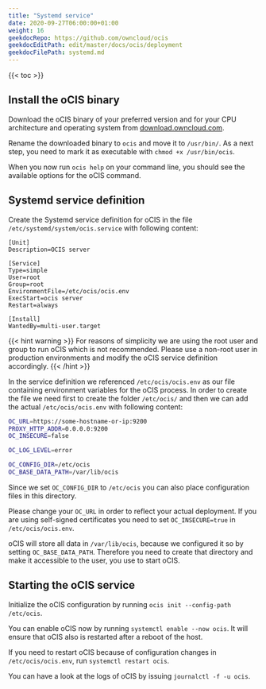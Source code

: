```yaml
---
title: "Systemd service"
date: 2020-09-27T06:00:00+01:00
weight: 16
geekdocRepo: https://github.com/owncloud/ocis
geekdocEditPath: edit/master/docs/ocis/deployment
geekdocFilePath: systemd.md
---
```


{{< toc >}}

## Install the oCIS binary

Download the oCIS binary of your preferred version and for your CPU architecture and operating system from [download.owncloud.com](https://download.owncloud.com/ocis/ocis).

Rename the downloaded binary to `ocis` and move it to `/usr/bin/`. As a next step, you need to mark it as executable with `chmod +x /usr/bin/ocis`.

When you now run `ocis help` on your command line, you should see the available options for the oCIS command.

## Systemd service definition

Create the Systemd service definition for oCIS in the file `/etc/systemd/system/ocis.service` with following content:

```systemd
[Unit]
Description=OCIS server

[Service]
Type=simple
User=root
Group=root
EnvironmentFile=/etc/ocis/ocis.env
ExecStart=ocis server
Restart=always

[Install]
WantedBy=multi-user.target
```

{{< hint warning >}}
For reasons of simplicity we are using the root user and group to run oCIS which is not recommended. Please use a non-root user in production environments and modify the oCIS service definition accordingly.
{{< /hint >}}

In the service definition we referenced `/etc/ocis/ocis.env` as our file containing environment variables for the oCIS process.
In order to create the file we need first to create the folder `/etc/ocis/` and then we can add the actual `/etc/ocis/ocis.env` with following content:

```bash
OC_URL=https://some-hostname-or-ip:9200
PROXY_HTTP_ADDR=0.0.0.0:9200
OC_INSECURE=false

OC_LOG_LEVEL=error

OC_CONFIG_DIR=/etc/ocis
OC_BASE_DATA_PATH=/var/lib/ocis
```

Since we set `OC_CONFIG_DIR` to `/etc/ocis` you can also place configuration files in this directory.

Please change your `OC_URL` in order to reflect your actual deployment. If you are using self-signed certificates you need to set `OC_INSECURE=true` in `/etc/ocis/ocis.env`.

oCIS will store all data in `/var/lib/ocis`, because we configured it so by setting `OC_BASE_DATA_PATH`. Therefore you need to create that directory and make it accessible to the user, you use to start oCIS.

## Starting the oCIS service

Initialize the oCIS configuration by running `ocis init --config-path /etc/ocis`.

You can enable oCIS now by running `systemctl enable --now ocis`. It will ensure that oCIS also is restarted after a reboot of the host.

If you need to restart oCIS because of configuration changes in `/etc/ocis/ocis.env`, run `systemctl restart ocis`.

You can have a look at the logs of oCIS by issuing `journalctl -f -u ocis`.
